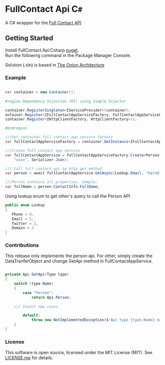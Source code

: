 # FullContact Api C`#`

A C# wrapper for the <a href="https://www.fullcontact.com/" rel="Fullcontact Api">Full Contact API </a>

## Getting Started

Install FullContact.Api.Csharp <a href="https://www.nuget.org/packages/FullContact.Api.Csharp/" rel="nuget">nuget</a>.</br>
Run the following command in the Package Manager Console.

Solution (.sln) is based in <a href="http://jeffreypalermo.com/blog/the-onion-architecture-part-1/" rel="Onion Architecture">The Onion Architecture </a>

### Example 

```c#

var container = new Container();
 
#region Dependency Injection (DI) using Simple Injector

container.RegisterSingleton<IServiceProvider>(container);
ontainer.Register<IFullContactAppServiceFactory, FullContactAppServiceFactory>();
container.Register<IHttpClientFactory, HttpClientFactory>();

#endregion

///Get container full contact app service factory  
var fullContactAppServiceFactory = container.GetInstance<IFullContactAppServiceFactory>();

///Create full contact app service  
var fullContactAppService = fullContactAppServiceFactory.Create<Person>("https://api.fullcontact.com/v2", 
	"xxxx", Serializer.Json);

/// Call full contact api by http get method 
var person = await fullContactAppService.GetAsync(Lookup.Email, "bart@fullcontact.com");

///Person contains all properties. Sample:
var fullName = person.ContactInfo.FullName;

```
Using lookup enum to get other's query to call the Person API

```c#
public enum Lookup
{
   Phone = 0,
   Email = 1,
   Twitter = 2,
   Domain = 3
}
```


### Contributions

This release only implements the person api.
For other, simply create the DataTranferObject and change GetApi method in FullContactAppService.

```c#

private Api GetApi(Type type)
{
    switch (type.Name)
    {
        case "Person":
            return Api.Person;
			
	/// Insert new cases

        default:
            throw new NotImplementedException($"Api type {type.Name} not implemented.");
    }
}

```

### License

This software is open source, licensed under the MIT License (MIT). See  <a href="https://github.com/brunobrandes/fullcontact-api-csharp/blob/master/LICENSE.md" rel="License">LICENSE.me</a> for details.

